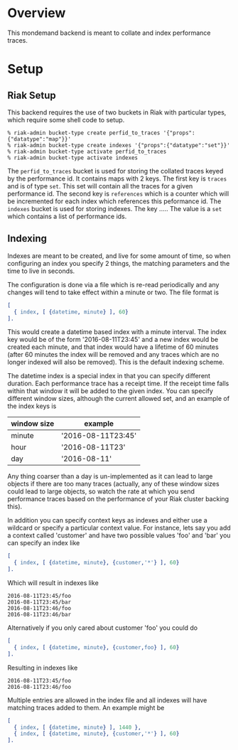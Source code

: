 # Overview

This mondemand backend is meant to collate and index performance traces.

# Setup

## Riak Setup
This backend requires the use of two buckets in Riak with particular types,
which require some shell code to setup.

```
% riak-admin bucket-type create perfid_to_traces '{"props":{"datatype":"map"}}'
% riak-admin bucket-type create indexes '{"props":{"datatype":"set"}}'
% riak-admin bucket-type activate perfid_to_traces
% riak-admin bucket-type activate indexes
```

The `perfid_to_traces` bucket is used for storing the collated traces keyed
by the performance id.  It contains maps with 2 keys.  The first key is
`traces` and is of type `set`.  This set will contain all the traces for
a given performance id.  The second key is `references` which is a counter
which will be incremented for each index which references this peformance id.
The `indexes` bucket is used for storing indexes.  The key .....
The value is a `set` which contains a list of performance ids.

## Indexing

Indexes are meant to be created, and live for some amount of time, so when
configuring an index you specify 2 things, the matching parameters and the
time to live in seconds.

The configuration is done via a file which is re-read periodically and any
changes will tend to take effect within a minute or two.
The file format is
```erlang
[
  { index, [ {datetime, minute} ], 60}
].
```
This would create a datetime based index with a minute interval.  The index
key would be of the form '2016-08-11T23:45' and a new index would be created
each minute, and that index would have a lifetime of 60 minutes (after 60
minutes the index will be removed and any traces which are no longer indexed
will also be removed).  This is the default indexing scheme.

The datetime index is a special index in that you can specify different
duration.  Each performance trace has a receipt time.  If the receipt time
falls within that window it will be added to the given index.  You can specify
different window sizes, although the current allowed set, and an example
of the index keys is

window size | example
----------- | -------
minute | '2016-08-11T23:45'
hour | '2016-08-11T23'
day | '2016-08-11'

Any thing coarser than a day is un-implemented as it can lead to large objects
if there are too many traces (actually, any of these window sizes could lead
to large objects, so watch the rate at which you send performance traces based
on the performance of your Riak cluster backing this).

In addition you can specify context keys as indexes and either use a wildcard
or specify a particular context value.  For instance, lets say you add a 
context called 'customer' and have two possible values 'foo' and 'bar' you
can specify an index like

```erlang
[
  { index, [ {datetime, minute}, {customer,'*'} ], 60}
].
```

Which will result in indexes like

```
2016-08-11T23:45/foo
2016-08-11T23:45/bar
2016-08-11T23:46/foo
2016-08-11T23:46/bar
```

Alternatively if you only cared about customer 'foo' you could do

```erlang
[
  { index, [ {datetime, minute}, {customer,foo} ], 60}
].
```

Resulting in indexes like

```
2016-08-11T23:45/foo
2016-08-11T23:46/foo
```

Multiple entries are allowed in the index file and all indexes will have
matching traces added to them.  An example might be

```erlang
[
  { index, [ {datetime, minute} ], 1440 },
  { index, [ {datetime, minute}, {customer,'*'} ], 60}
].
```
